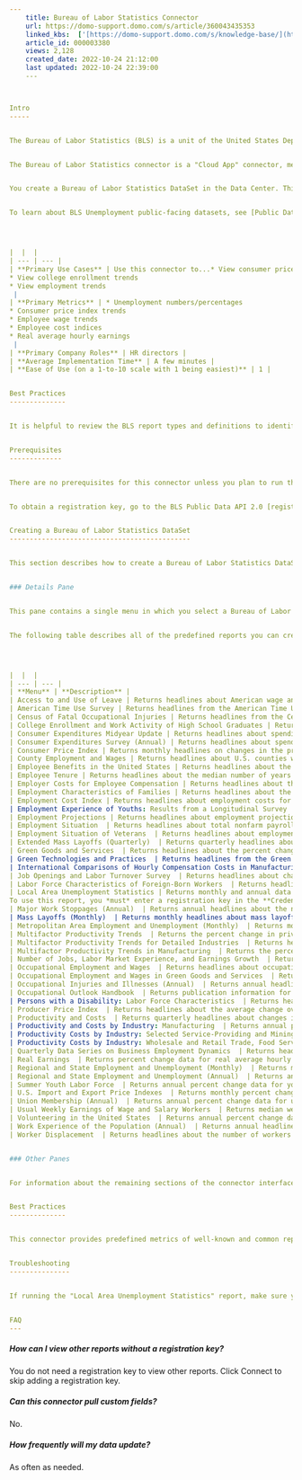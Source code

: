 ```yaml
---
    title: Bureau of Labor Statistics Connector
    url: https://domo-support.domo.com/s/article/360043435353
    linked_kbs:  ['[https://domo-support.domo.com/s/knowledge-base/](https://domo-support.domo.com/s/knowledge-base/)', '[https://domo-support.domo.com/s/](https://domo-support.domo.com/s/)', '[https://domo-support.domo.com/s/topic/0TO5w000000ZammGAC](https://domo-support.domo.com/s/topic/0TO5w000000ZammGAC)', '[https://domo-support.domo.com/s/topic/0TO5w000000ZanLGAS](https://domo-support.domo.com/s/topic/0TO5w000000ZanLGAS)', '[https://domo-support.domo.com/s/topic/0TO5w000000ZaoQGAS](https://domo-support.domo.com/s/topic/0TO5w000000ZaoQGAS)', '[https://domo-support.domo.com/s/article/360042926274](https://domo-support.domo.com/s/article/360042926274)', '[https://domo-support.domo.com/s/article/360043435533](https://domo-support.domo.com/s/article/360043435533)', '[https://domo-support.domo.com/s/article/360043435353](https://domo-support.domo.com/s/article/360043435353)', '[https://domo-support.domo.com/s/topic/0TO5w000000ZaoQGAS/api-connectors](https://domo-support.domo.com/s/topic/0TO5w000000ZaoQGAS/api-connectors)', '[https://domo-support.domo.com/s/article/360043429933](https://domo-support.domo.com/s/article/360043429933)', '[https://domo-support.domo.com/s/article/360043429953](https://domo-support.domo.com/s/article/360043429953)', '[https://domo-support.domo.com/s/article/360042925494](https://domo-support.domo.com/s/article/360042925494)', '[https://domo-support.domo.com/s/article/360043429913](https://domo-support.domo.com/s/article/360043429913)', '[https://domo-support.domo.com/s/article/4408174643607](https://domo-support.domo.com/s/article/4408174643607)', '[https://domo-support.domo.com/s/login/](https://domo-support.domo.com/s/login/)']
    article_id: 000003380
    views: 2,128
    created_date: 2022-10-24 21:12:00
    last updated: 2022-10-24 22:39:00
    ---



Intro
-----


The Bureau of Labor Statistics (BLS) is a unit of the United States Department of Labor. It is the principal fact-finding agency for the U.S. government  in the broad field of labor economics and statistics and serves as a principal agency of the U.S. Federal Statistical System. The Domo Bureau of Labor Statistics connector allows you to extract headlines from BLS publications in RSS Feed (XML) format.


The Bureau of Labor Statistics connector is a "Cloud App" connector, meaning it retrieves data stored in the cloud. In the Data Center, you can access the connector page for this and other Cloud App connectors by clicking **Cloud App** in the toolbar at the top of the window.


You create a Bureau of Labor Statistics DataSet in the Data Center. This topic discusses the fields and menus that are specific to the Bureau of Labor Statistics connector user interface. General information for adding DataSets, setting update schedules, and editing DataSet information is discussed in [Adding a DataSet Using a Data Connector](/s/article/360042926274 "Adding a DataSet Using a Data Connector").


To learn about BLS Unemployment public-facing datasets, see [Public Datasets Connectors](/s/article/360043435533 "Public DataSet Connectors").




|  |  |
| --- | --- |
| **Primary Use Cases** | Use this connector to...* View consumer price index (CPI) trends
* View college enrollment trends
* View employment trends
 |
| **Primary Metrics** | * Unemployment numbers/percentages
* Consumer price index trends
* Employee wage trends
* Employee cost indices
* Real average hourly earnings
 |
| **Primary Company Roles** | HR directors |
| **Average Implementation Time** | A few minutes |
| **Ease of Use (on a 1-to-10 scale with 1 being easiest)** | 1 |


Best Practices
--------------


It is helpful to review the BLS report types and definitions to identify where appropriate data can be obtained.


Prerequisites
-------------


There are no prerequisites for this connector unless you plan to run the "Local Area Unemployment Statistics" report, in which case a registration key is required. Otherwise no credentials are necessary.


To obtain a registration key, go to the BLS Public Data API 2.0 [registration page](http://data.bls.gov/registrationEngine/), and enter your email address and organization name. Complete the CAPTCHA. You will receive an email from [labstat@bls.gov](mailto:labstat@bls.gov) with your registration key. 


Creating a Bureau of Labor Statistics DataSet
---------------------------------------------


This section describes how to create a Bureau of Labor Statistics DataSet in the Bureau of Labor Statistics Connector page. The components of the other panes in this page, **Scheduling** and **Name & Describe Your DataSet**, are universal across most connector types and are discussed in greater length in [Adding a DataSet Using a Data Connector](/s/article/360042926274 "Adding a DataSet Using a Data Connector").


### Details Pane


This pane contains a single menu in which you select a Bureau of Labor Statistics report type.


The following table describes all of the predefined reports you can create using the Domo Bureau of Labor Statistics connector.




|  |  |
| --- | --- |
| **Menu** | **Description** |
| Access to and Use of Leave | Returns headlines about American wage and salary workers' access to leave, use of leave, and ability to adjust their work schedules. |
| American Time Use Survey | Returns headlines from the American Time Use Survey. |
| Census of Fatal Occupational Injuries | Returns headlines from the Census of Fatal Occupational Injuries. |
| College Enrollment and Work Activity of High School Graduates | Returns headlines about college enrollment and work activity of high school graduates in the United States.  |
| Consumer Expenditures Midyear Update | Returns headlines about spending by American consumers.  |
| Consumer Expenditures Survey (Annual) | Returns headlines about spending by American consumers. |
| Consumer Price Index | Returns monthly headlines on changes in the prices paid by American urban consumers for a representative basket of goods and services. |
| County Employment and Wages | Returns headlines about U.S. counties with the largest percentage increases in average weekly wages. |
| Employee Benefits in the United States | Returns headlines about the percentage of American employees receiving benefits. |
| Employee Tenure | Returns headlines about the median number of years that wage and salary workers in the U.S. have been with their current employer. |
| Employer Costs for Employee Compensation | Returns headlines about the average hourly costs for employee compensation in the U.S.  |
| Employment Characteristics of Families | Returns headlines about the percentages of families in the U.S. with employed and unemployed members, working single mothers or fathers, etc. |
| Employment Cost Index | Returns headlines about employment costs for civilian, private industry, and state and government workers in the U.S. |
| Employment Experience of Youths: Results from a Longitudinal Survey | Returns headlines about work experience for young adults in the U.S. |
| Employment Projections | Returns headlines about employment projections in the U.S. |
| Employment Situation  | Returns headlines about total nonfarm payroll employment in the U.S.  |
| Employment Situation of Veterans  | Returns headlines about employment among U.S. Armed Forces veterans.    |
| Extended Mass Layoffs (Quarterly)  | Returns quarterly headlines about the number of mass layoff events in the U.S.   |
| Green Goods and Services  | Returns headlines about the percent change of jobs associated with the production of Green Goods and Services (GGS). |
| Green Technologies and Practices  | Returns headlines from the Green Technologies and Practices (GTP) survey, a special survey of business establishments designed to collect data on establishments' use of green technologies and practices and the occupations of workers who spend more than half of their time involved in green technologies and practices. (Note: The Green Technologies and Practices program has been eliminated.) |
| International Comparisons of Hourly Compensation Costs in Manufacturing  | Returns headlines about U.S. compensation costs compared to those of various other nations. (Note: The International Labor Comparisons program has been eliminated.) |
| Job Openings and Labor Turnover Survey  | Returns headlines about changes in the number of job openings in the U.S. per month.  |
| Labor Force Characteristics of Foreign-Born Workers  | Returns headlines about the unemployment rate for native and foreign-born workers in the U.S.  |
| Local Area Unemployment Statistics | Returns monthly and annual data about employment, unemployment, and labor force. 
To use this report, you *must* enter a registration key in the **Credentials** pane. For more information, see "Prerequisites," above. |
| Major Work Stoppages (Annual)  | Returns annual headlines about the number of strikes and lockouts in the U.S. |
| Mass Layoffs (Monthly)  | Returns monthly headlines about mass layoff actions in the U.S. (Note: The Mass Layoff Statistics program has been eliminated.)   |
| Metropolitan Area Employment and Unemployment (Monthly)  | Returns monthly headlines about employment and unemployment in U.S. metropolitan areas.  |
| Multifactor Productivity Trends  | Returns the percent change in private nonfarm business sector multifactor productivity in the U.S.   |
| Multifactor Productivity Trends for Detailed Industries  | Returns headlines about changes in productivity trends in the U.S.  |
| Multifactor Productivity Trends in Manufacturing  | Returns the percent change in multifactor productivity in the manufacturing sector in the U.S.  |
| Number of Jobs, Labor Market Experience, and Earnings Growth  | Returns headlines about the number of jobs held by U.S. workers during specific ranges of years.  |
| Occupational Employment and Wages  | Returns headlines about occupations in the U.S., such as the occupations with the largest employment, mean wages across the U.S., the highest paying occupational groups, etc. |
| Occupational Employment and Wages in Green Goods and Services  | Returns headlines about U.S. occupations in establishments that receive all their revenue from Green Goods and Services (GGS).  |
| Occupational Injuries and Illnesses (Annual)  | Returns annual headlines about the number of injuries and illnesses occurring in the workplace in the U.S.  |
| Occupational Outlook Handbook  | Returns publication information for the BLS' Occupational Outlook Handbook.  |
| Persons with a Disability: Labor Force Characteristics  | Returns headlines about employment for individuals with a disability in the U.S. |
| Producer Price Index  | Returns headlines about the average change over time in the selling prices received by domestic producers for their output in the U.S. |
| Productivity and Costs  | Returns quarterly headlines about changes in nonfarm business sector labor productivity in the U.S. |
| Productivity and Costs by Industry: Manufacturing  | Returns annual percent change data for productivity in the manufacturing industry in the U.S.  |
| Productivity Costs by Industry: Selected Service-Providing and Mining Industries  | Returns annual percent change data for productivity in service-providing and mining industries in the U.S.  |
| Productivity Costs by Industry: Wholesale and Retail Trade, Food Services, and Drinking Places  | Returns annual percent change data for productivity in wholesale and retail trade, food services, and drinking establishments in the U.S.  |
| Quarterly Data Series on Business Employment Dynamics  | Returns headlines generated from the Quarterly Census of Employment and Wages program. These quarterly data series consist of gross job gains and gross job losses statistics from 1992 forward. These data help to provide a picture of the dynamic state of the labor market.   |
| Real Earnings  | Returns percent change data for real average hourly earnings for all employees in the U.S.   |
| Regional and State Employment and Unemployment (Monthly)  | Returns monthly employment and unemployment comparison data for U.S. states and regions.  |
| Regional and State Employment and Unemployment (Annual)  | Returns annual employment and unemployment comparison data for U.S. states and regions.   |
| Summer Youth Labor Force  | Returns annual percent change data for youth employment during the months of April to July in the U.S.   |
| U.S. Import and Export Price Indexes  | Returns monthly percent change data for U.S. imports and exports.   |
| Union Membership (Annual)  | Returns annual percent change data for union membership rates in the U.S.  |
| Usual Weekly Earnings of Wage and Salary Workers  | Returns median weekly earnings of full-time wage and salary workers by quarter in the U.S.  |
| Volunteering in the United States  | Returns annual percent change data for the volunteer rate in the U.S.  |
| Work Experience of the Population (Annual)  | Returns annual headlines about work experience in the U.S., including the proportion of workers who worked full time, the number of individuals who looked for work but could not find it, unemployment rate, etc.  |
| Worker Displacement  | Returns headlines about the number of workers displaced from their jobs.  |


### Other Panes


For information about the remaining sections of the connector interface, including how to configure scheduling, retry, and update options, see [Adding a DataSet Using a Data Connector](/s/article/360042926274 "Adding a DataSet Using a Data Connector").  


Best Practices
--------------


This connector provides predefined metrics of well-known and common reports from the BLS. It is helpful to review the BLS report types and definitions to identify where appropriate data can be obtained.


Troubleshooting
---------------


If running the "Local Area Unemployment Statistics" report, make sure your API key is valid.


FAQ
---
```



##### How can I view other reports without a registration key?


You do not need a registration key to view other reports. Click Connect to skip adding a registration key.


##### Can this connector pull custom fields?


No.


##### How frequently will my data update?


As often as needed.

